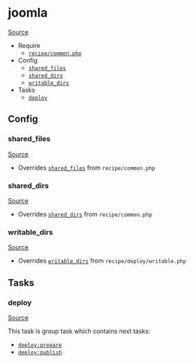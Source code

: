 <!-- DO NOT EDIT THIS FILE! -->
<!-- Instead edit recipe/joomla.php -->
<!-- Then run bin/docgen -->

# joomla

[Source](/recipe/joomla.php)



* Require
  * [`recipe/common.php`](/docs/recipe/common.md)
* Config
  * [`shared_files`](#shared_files)
  * [`shared_dirs`](#shared_dirs)
  * [`writable_dirs`](#writable_dirs)
* Tasks
  * [`deploy`](#deploy)

## Config
### shared_files
[Source](/recipe/joomla.php#L6)

* Overrides [`shared_files`](/docs/recipe/common.md#shared_files) from `recipe/common.php`



### shared_dirs
[Source](/recipe/joomla.php#L7)

* Overrides [`shared_dirs`](/docs/recipe/common.md#shared_dirs) from `recipe/common.php`



### writable_dirs
[Source](/recipe/joomla.php#L8)

* Overrides [`writable_dirs`](/docs/recipe/deploy/writable.md#writable_dirs) from `recipe/deploy/writable.php`




## Tasks
### deploy
[Source](/recipe/joomla.php#L10)



This task is group task which contains next tasks:
* [`deploy:prepare`](/docs/recipe/common.md#deployprepare)
* [`deploy:publish`](/docs/recipe/common.md#deploypublish)


